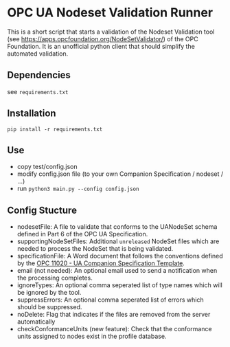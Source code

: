 # OPC UA Nodeset Validation Runner

This is a short script that starts a validation of the
Nodeset Validation tool (see <https://apps.opcfoundation.org/NodeSetValidator/>) of the OPC Foundation.
It is an unofficial python client that should simplify the automated validation.

## Dependencies

see `requirements.txt`

## Installation

`pip install -r requirements.txt`

## Use

- copy test/config.json
- modify config.json file (to your own  Companion Specification / nodeset / ...)
- run `python3 main.py --config config.json`

## Config Stucture

- nodesetFile: A file to validate that conforms to the UANodeSet schema defined in Part 6 of the OPC UA Specification.
- supportingNodeSetFiles: Additional `unreleased` NodeSet files which are needed to process the NodeSet that is being validated.
- specificationFile: A Word document that follows the conventions defined by the [OPC 11020 - UA Companion Specification Template](https://opcfoundation.org/Guidelines-And-Templates/).
- email (not needed): An optional email used to send a notification when the processing completes.
- ignoreTypes: An optional comma seperated list of type names which will be ignored by the tool.
- suppressErrors: An optional comma seperated list of errors which should be suppressed.
- noDelete: Flag that indicates if the files are removed from the server automatically
- checkConformanceUnits (new feature): Check that the conformance units assigned to nodes exist in the profile database.
